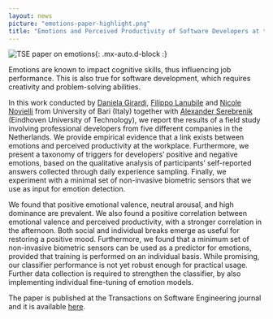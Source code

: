 ```yaml
---
layout: news
picture: "emotions-paper-highlight.png"
title: "Emotions and Perceived Productivity of Software Developers at the Workplace"
---
```


![TSE paper on emotions](/img/news/emotions-paper-highlight.png){: .mx-auto.d-block :}

Emotions are known to impact cognitive skills, thus influencing job performance. This is also true for software development, which requires creativity and problem-solving abilities. 

In this work conducted by [Daniela Girardi](http://collab.di.uniba.it/dgirardi/), [Filippo Lanubile](http://www.di.uniba.it/~lanubile/) and [Nicole Novielli](http://collab.di.uniba.it/nicole/) from University of Bari (Italy) together with [Alexander Serebrenik](https://www.win.tue.nl/~aserebre/) (Eindhoven University of Technology), we report the results of a field study involving professional developers from five different companies in the Netherlands. We provide empirical evidence that a link exists between emotions and perceived productivity at the workplace. Furthermore, we present a taxonomy of triggers for developers’ positive and negative emotions, based on the qualitative analysis of participants’ self-reported answers collected through daily experience sampling. Finally, we experiment with a minimal set of non-invasive biometric sensors that we use as input for emotion detection. 

We found that positive emotional valence, neutral arousal, and high dominance are prevalent. We also found a positive correlation between emotional valence and perceived productivity, with a stronger correlation in the afternoon. Both social and individual breaks emerge as useful for restoring a positive mood. Furthermore, we found that a minimum set of non-invasive biometric sensors can be used as a predictor for emotions, provided that training is performed on an individual basis. While promising, our classifier performance is not yet robust enough for practical usage. Further data collection is required to strengthen the classifier, by also implementing individual fine-tuning of emotion models.

The paper is published at the Transactions on Software Engineering journal and it is available [here](https://www.win.tue.nl/~aserebre/TSE2021.pdf).

